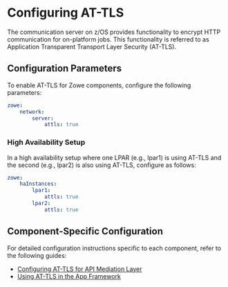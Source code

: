 # Configuring AT-TLS

The communication server on z/OS provides functionality to encrypt HTTP communication for on-platform jobs. This functionality is referred to as Application Transparent Transport Layer Security (AT-TLS).

## Configuration Parameters

To enable AT-TLS for Zowe components, configure the following parameters:
```yaml
zowe:
    network:
        server:
            attls: true
```

### High Availability Setup

In a high availability setup where one LPAR (e.g., lpar1) is using AT-TLS and the second (e.g., lpar2) is also using AT-TLS, configure as follows:

```yaml
zowe:
    haInstances:
        lpar1:
            attls: true
        lpar2:
            attls: true
```

## Component-Specific Configuration

For detailed configuration instructions specific to each component, refer to the following guides:
- [Configuring AT-TLS for API Mediation Layer](../user-guide/api-mediation/configuration-at-tls.md)
- [Using AT-TLS in the App Framework](../user-guide/mvd-configuration#using-at-tls-in-the-app-framework)